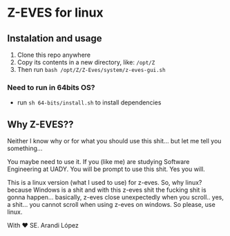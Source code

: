 # Z-EVES for linux

## Instalation and usage

1. Clone this repo anywhere
2. Copy its contents in a new directory, like: `/opt/Z`
3. Then run `bash /opt/Z/Z-Eves/system/z-eves-gui.sh`

### Need to run in 64bits OS?

- run `sh 64-bits/install.sh` to install dependencies

## Why Z-EVES??

Neither I know why or for what you should use this shit... but let me tell you something...

You maybe need to use it. If you (like me) are studying Software Engineering at UADY. You will be prompt to use this shit. Yes you will.

This is a linux version (what I used to use) for z-eves. So, why linux? because Windows is a shit and with this z-eves shit the fucking shit is gonna happen... basically, z-eves close unexpectedly when you scroll.. yes, a shit... you cannot scroll when using z-eves on windows. So please, use linux.

With :heart: SE. Arandi López
